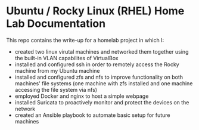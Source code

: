 # Ubuntu / Rocky Linux (RHEL) Home Lab Documentation

This repo contains the write-up for a homelab project in which I: 

- created two linux virutal machines and networked them together using the built-in VLAN capabilites of VirtualBox
- installed and configured ssh in order to remotely access the Rocky machine from my Ubuntu machine
- installed and configured zfs and nfs to improve functionality on both machines' file systems (one machine with zfs installed and one machine accessing the file system via nfs)
- employed Docker and nginx to host a simple webpage
- installed Suricata to proactively monitor and protect the devices on the network
- created an Ansible playbook to automate basic setup for future machines
